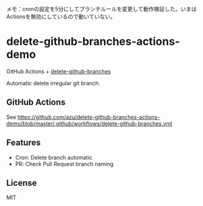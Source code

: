 メモ：cronの設定を5分にしてブランチルールを変更して動作検証した。いまはActionsを無効にしているので動いていない。

# delete-github-branches-actions-demo

GitHub Actions + [delete-github-branches](https://github.com/azu/delete-github-branches)

Automatic delete irregular git branch.

## GitHub Actions

See <https://github.com/azu/delete-github-branches-actions-demo/blob/master/.github/workflows/delete-github-branches.yml>

## Features

- Cron: Delete branch automatic
- PR: Check Pull Request branch naming

## License 

MIT
